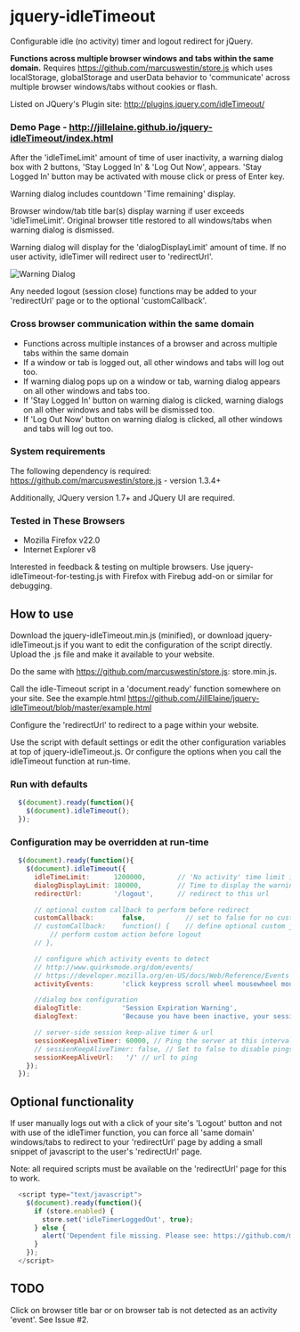 # jquery-idleTimeout

Configurable idle (no activity) timer and logout redirect for jQuery.

<strong>Functions across multiple browser windows and tabs within the same domain.</strong> Requires https://github.com/marcuswestin/store.js which uses localStorage, globalStorage and userData behavior to 'communicate' across multiple browser windows/tabs without cookies or flash.

Listed on JQuery's Plugin site: http://plugins.jquery.com/idleTimeout/

### Demo Page - http://jillelaine.github.io/jquery-idleTimeout/index.html

After the 'idleTimeLimit' amount of time of user inactivity, a warning dialog box with 2 buttons, 'Stay Logged In' & 'Log Out Now', appears. 'Stay Logged In' button may be activated with mouse click or press of Enter key.

Warning dialog includes countdown 'Time remaining' display.

Browser window/tab title bar(s) display warning if user exceeds 'idleTimeLimit'. Original browser title restored to all windows/tabs when warning dialog is dismissed.

Warning dialog will display for the 'dialogDisplayLimit' amount of time. If no user activity, idleTimer will redirect user to 'redirectUrl'.

![Warning Dialog](https://raw.github.com/JillElaine/jquery-idleTimeout/master/warning_dialog.png)

Any needed logout (session close) functions may be added to your 'redirectUrl' page or to the optional 'customCallback'.

### Cross browser communication within the same domain

* Functions across multiple instances of a browser and across multiple tabs within the same domain
* If a window or tab is logged out, all other windows and tabs will log out too.
* If warning dialog pops up on a window or tab, warning dialog appears on all other windows and tabs too.
* If 'Stay Logged In' button on warning dialog is clicked, warning dialogs on all other windows and tabs will be dismissed too.
* If 'Log Out Now' button on warning dialog is clicked, all other windows and tabs will log out too.

### System requirements

The following dependency is required: https://github.com/marcuswestin/store.js - version 1.3.4+

Additionally, JQuery version 1.7+ and JQuery UI are required.

### Tested in These Browsers

* Mozilla Firefox v22.0
* Internet Explorer v8

Interested in feedback & testing on multiple browsers.
Use jquery-idleTimeout-for-testing.js with Firefox with Firebug add-on or similar for debugging.

## How to use

Download the jquery-idleTimeout.min.js (minified), or download jquery-idleTimeout.js if you want to edit the configuration of the script directly. Upload the .js file and make it available to your website.

Do the same with https://github.com/marcuswestin/store.js: store.min.js.

Call the idle-Timeout script in a 'document.ready' function somewhere on your site. See the example.html https://github.com/JillElaine/jquery-idleTimeout/blob/master/example.html

Configure the 'redirectUrl' to redirect to a page within your website.

Use the script with default settings or edit the other configuration variables at top of jquery-idleTimeout.js. Or configure the options when you call the idleTimeout function at run-time.

### Run with defaults

```Javascript
  $(document).ready(function(){
    $(document).idleTimeout();
  });
```

### Configuration may be overridden at run-time

```Javascript
  $(document).ready(function(){
    $(document).idleTimeout({
      idleTimeLimit:      1200000,        // 'No activity' time limit in milliseconds. 1200000 = 20 Minutes
      dialogDisplayLimit: 180000,         // Time to display the warning dialog before redirect (and optional callback) in milliseconds. 180000 = 3 Minutes
      redirectUrl:        '/logout',      // redirect to this url

      // optional custom callback to perform before redirect
      customCallback:       false,          // set to false for no customCallback
      // customCallback:    function() {    // define optional custom js function
          // perform custom action before logout
      // },

      // configure which activity events to detect
      // http://www.quirksmode.org/dom/events/
      // https://developer.mozilla.org/en-US/docs/Web/Reference/Events
      activityEvents:       'click keypress scroll wheel mousewheel mousemove', // separate each event with a space

      //dialog box configuration
      dialogTitle:          'Session Expiration Warning',
      dialogText:           'Because you have been inactive, your session is about to expire.',

      // server-side session keep-alive timer & url
      sessionKeepAliveTimer: 60000, // Ping the server at this interval in milliseconds. 60000 = 1 Minute
      // sessionKeepAliveTimer: false, // Set to false to disable pings.
      sessionKeepAliveUrl:   '/' // url to ping
    });
  });
```

## Optional functionality
If user manually logs out with a click of your site's 'Logout' button and not with use of the idleTimer function, you can force all 'same domain' windows/tabs to redirect to your 'redirectUrl' page by adding a small snippet of javascript to the user's 'redirectUrl' page.

Note: all required scripts must be available on the 'redirectUrl' page for this to work.

```Javascript
  <script type="text/javascript">
    $(document).ready(function(){
      if (store.enabled) {
        store.set('idleTimerLoggedOut', true);
      } else {
        alert('Dependent file missing. Please see: https://github.com/marcuswestin/store.js');
      }
    });
  </script>
```

## TODO
Click on browser title bar or on browser tab is not detected as an activity 'event'. See Issue #2.

